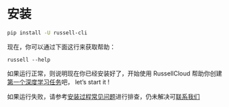 # 安装

```bash
pip install -U russell-cli
```

现在，你可以通过下面这行来获取帮助：

```
russell --help
```

如果运行正常，则说明现在你已经安装好了，开始使用 RussellCloud 帮助你创建[第一个深度学习任务](/chapter1/di-yi-ge-ren-wu.md)吧， let’s start it !

如果运行失败，请参考[安装过程常见问题](/faq/an-zhuang-guo-cheng.md)进行排查，仍未解决可[联系我们](/lian-xi-wo-men.md)

